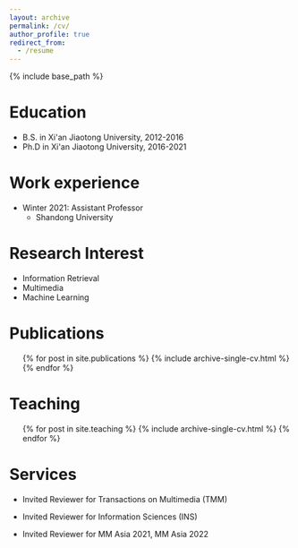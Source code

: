 ```yaml
---
layout: archive
permalink: /cv/
author_profile: true
redirect_from:
  - /resume
---
```


{% include base_path %}


Education
======
* B.S. in Xi'an Jiaotong University, 2012-2016
* Ph.D in Xi'an Jiaotong University, 2016-2021

Work experience
======
* Winter 2021: Assistant Professor
  * Shandong University

  
Research Interest
======
* Information Retrieval  
* Multimedia
* Machine Learning

Publications
======
  <ul>{% for post in site.publications %}
    {% include archive-single-cv.html %}
  {% endfor %}</ul>
  
Teaching
======
  <ul>{% for post in site.teaching %}
    {% include archive-single-cv.html %}
  {% endfor %}</ul>
 
Services
======
* Invited Reviewer for Transactions on Multimedia (TMM)

* Invited Reviewer for Information Sciences (INS)

* Invited Reviewer for MM Asia 2021, MM Asia 2022 
